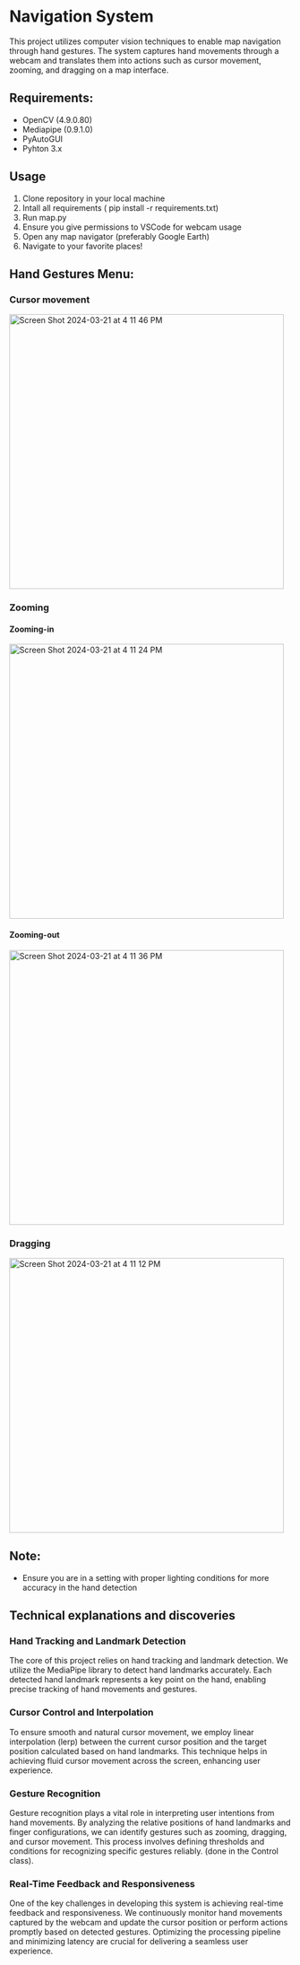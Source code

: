 # Navigation System
This project utilizes computer vision techniques to enable map navigation through hand gestures. The system captures hand movements through a webcam and translates them into actions such as cursor movement, zooming, and dragging on a map interface.

## Requirements:
- OpenCV (4.9.0.80)
- Mediapipe (0.9.1.0)
- PyAutoGUI
- Pyhton 3.x

## Usage
1. Clone repository in your local machine
2. Intall all requirements ( pip install -r requirements.txt)
3. Run map.py
4. Ensure you give permissions to VSCode for webcam usage
5. Open any map navigator (preferably Google Earth)
6. Navigate to your favorite places!

## Hand Gestures Menu:
### Cursor movement
<img width="490" alt="Screen Shot 2024-03-21 at 4 11 46 PM" src="https://github.com/MarouaneMr/comp_vision/assets/126504470/6a507b36-7f49-4181-85ab-f392e4d1fc03">

### Zooming
#### Zooming-in
<img width="490" alt="Screen Shot 2024-03-21 at 4 11 24 PM" src="https://github.com/MarouaneMr/comp_vision/assets/126504470/8da1a43f-ca00-4711-a4b6-9af6863f6d9f">

#### Zooming-out
<img width="490" alt="Screen Shot 2024-03-21 at 4 11 36 PM" src="https://github.com/MarouaneMr/comp_vision/assets/126504470/b81b643f-8ea0-4541-b3c9-1f83857ac7f3">

### Dragging
<img width="490" alt="Screen Shot 2024-03-21 at 4 11 12 PM" src="https://github.com/MarouaneMr/comp_vision/assets/126504470/598ea242-3ab0-4580-99b3-d01ef4356814">

## Note:
- Ensure you are in a setting with proper lighting conditions for more accuracy in the hand detection

## Technical explanations and discoveries
### Hand Tracking and Landmark Detection
The core of this project relies on hand tracking and landmark detection. We utilize the MediaPipe library to detect hand landmarks accurately. Each detected hand landmark represents a key point on the hand, enabling precise tracking of hand movements and gestures.
### Cursor Control and Interpolation
To ensure smooth and natural cursor movement, we employ linear interpolation (lerp) between the current cursor position and the target position calculated based on hand landmarks. This technique helps in achieving fluid cursor movement across the screen, enhancing user experience.
### Gesture Recognition
Gesture recognition plays a vital role in interpreting user intentions from hand movements. By analyzing the relative positions of hand landmarks and finger configurations, we can identify gestures such as zooming, dragging, and cursor movement. This process involves defining thresholds and conditions for recognizing specific gestures reliably. (done in the Control class).
### Real-Time Feedback and Responsiveness
One of the key challenges in developing this system is achieving real-time feedback and responsiveness. We continuously monitor hand movements captured by the webcam and update the cursor position or perform actions promptly based on detected gestures. Optimizing the processing pipeline and minimizing latency are crucial for delivering a seamless user experience.





